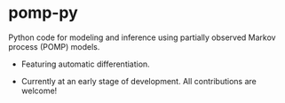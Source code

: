 # pomp-py
Python code for modeling and inference using partially observed Markov process (POMP) models.

* Featuring automatic differentiation.

* Currently at an early stage of development. All contributions are welcome!
